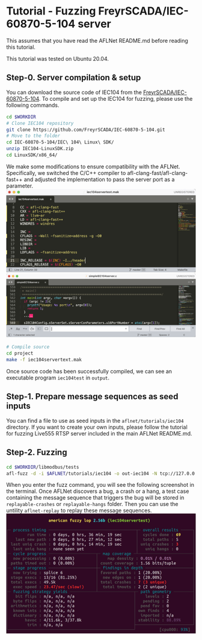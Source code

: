 # Tutorial - Fuzzing FreyrSCADA/IEC-60870-5-104 server
This assumes that you have read the AFLNet README.md before reading this tutorial.

This tutorial was tested on Ubuntu 20.04.

## Step-0. Server compilation & setup
You can download the source code of IEC104 from the [FreyrSCADA/IEC-60870-5-104]([https://github.com/FreyrSCADA/IEC-60870-5-104.git]). To compile and set up the IEC104 for fuzzing, please use the following commands.

```bash
cd $WORKDIR
# Clone IEC104 repository
git clone https://github.com/FreyrSCADA/IEC-60870-5-104.git
# Move to the folder
cd IEC-60870-5-104/IEC\ 104\ Linux\ SDK/
unzip IEC104-LinuxSDK.zip
cd LinuxSDK/x86_64/
```
We make some modifications to ensure compatibility with the AFLNet. Specifically, we switched the C/C++ compiler to afl-clang-fast/afl-clang-fast++ and adjusted the implementation to pass the server port as a parameter. 
![screenshot of the makefile](WechatIMG1615.jpg)
![screenshot of the source](WechatIMG1616.jpg)
```bash
# Compile source
cd project
make -f iec104servertext.mak
```
Once source code has been successfully compiled, we can see an executable program ```iec104test``` in ```output```. 

## Step-1. Prepare message sequences as seed inputs

You can find a file to use as seed inputs in the ```aflnet/tutorials/iec104``` directory. If you want to create your own inputs, please follow the tutorial for fuzzing Live555 RTSP server included in the main AFLNet README.md. 

## Step-2. Fuzzing
```bash
cd $WORKDIR/libmodbus/tests
afl-fuzz -d -i $AFLNET/tutorials/iec104 -o out-iec104 -N tcp://127.0.0.1/2404 -P IEC104 -D 10000 -q 3 -s 3 -E -K -R -m none ./iec104servertest 2404
```
When you enter the fuzz command, you will see the following screenshot in the terminal. Once AFLNet discovers a bug, a crash or a hang, a test case containing the message sequence that triggers the bug will be stored in ```replayable-crashes``` or ```replayable-hangs``` folder. Then you can use the untility ```aflnet-replay``` to replay these message sequences. 
![screenshot of the fuzz program](WechatIMG1617.jpg)
